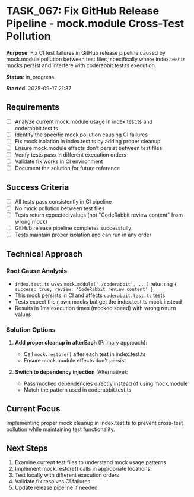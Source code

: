 # TASK_067: Fix GitHub Release Pipeline - mock.module Cross-Test Pollution

**Purpose**: Fix CI test failures in GitHub release pipeline caused by mock.module pollution between test files, specifically where index.test.ts mocks persist and interfere with coderabbit.test.ts execution.

**Status**: in_progress

**Started**: 2025-09-17 21:37

## Requirements
- [ ] Analyze current mock.module usage in index.test.ts and coderabbit.test.ts
- [ ] Identify the specific mock pollution causing CI failures
- [ ] Fix mock isolation in index.test.ts by adding proper cleanup
- [ ] Ensure mock.module effects don't persist between test files
- [ ] Verify tests pass in different execution orders
- [ ] Validate fix works in CI environment
- [ ] Document the solution for future reference

## Success Criteria
- [ ] All tests pass consistently in CI pipeline
- [ ] No mock pollution between test files
- [ ] Tests return expected values (not "CodeRabbit review content" from wrong mock)
- [ ] GitHub release pipeline completes successfully
- [ ] Tests maintain proper isolation and can run in any order

## Technical Approach
### Root Cause Analysis
- `index.test.ts` uses `mock.module('./coderabbit', ...)` returning `{ success: true, review: 'CodeRabbit review content' }`
- This mock persists in CI and affects `coderabbit.test.ts` tests
- Tests expect their own mocks but get the index.test.ts mock instead
- Results in 1ms execution times (mocked speed) with wrong return values

### Solution Options
1. **Add proper cleanup in afterEach** (Primary approach):
   - Call `mock.restore()` after each test in index.test.ts
   - Ensure mock.module effects don't persist

2. **Switch to dependency injection** (Alternative):
   - Pass mocked dependencies directly instead of using mock.module
   - Match the pattern used in coderabbit.test.ts

## Current Focus
Implementing proper mock cleanup in index.test.ts to prevent cross-test pollution while maintaining test functionality.

## Next Steps
1. Examine current test files to understand mock usage patterns
2. Implement mock.restore() calls in appropriate locations
3. Test locally with different execution orders
4. Validate fix resolves CI failures
5. Update release pipeline if needed